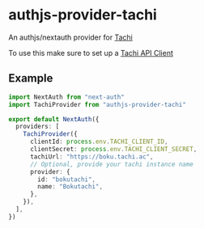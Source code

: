 # authjs-provider-tachi

An authjs/nextauth provider for [Tachi](https://github.com/zkrising/Tachi)

To use this make sure to set up a [Tachi API Client](https://docs.tachi.ac/codebase/infrastructure/api-clients/)

## Example

```typescript
import NextAuth from "next-auth"
import TachiProvider from "authjs-provider-tachi"

export default NextAuth({
  providers: [
    TachiProvider({
      clientId: process.env.TACHI_CLIENT_ID,
      clientSecret: process.env.TACHI_CLIENT_SECRET,
      tachiUrl: "https://boku.tachi.ac",
      // Optional, provide your tachi instance name
      provider: {
        id: "bokutachi",
        name: "Bokutachi",
      },
    }),
  ],
})
```

